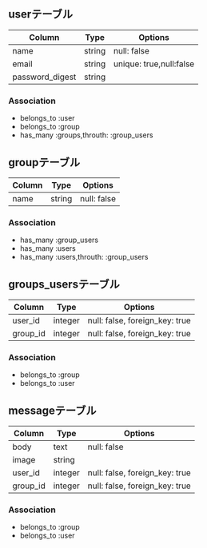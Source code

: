 ## userテーブル

|Column|Type|Options|
|------|----|-------|
|name|string|null: false|
|email|string| unique: true,null:false|
|password_digest|string|

### Association
- belongs_to :user
- belongs_to :group
- has_many :groups,throuth: :group_users

## groupテーブル

|Column|Type|Options|
|------|----|-------|
|name|string|null: false|

### Association
- has_many :group_users
- has_many :users
- has_many :users,throuth: :group_users

## groups_usersテーブル

|Column|Type|Options|
|------|----|-------|
|user_id|integer|null: false, foreign_key: true|
|group_id|integer|null: false, foreign_key: true|

### Association
- belongs_to :group
- belongs_to :user

## messageテーブル

|Column|Type|Options|
|------|----|-------|
|body|text|null: false|
|image|string|
|user_id|integer|null: false, foreign_key: true|
|group_id|integer|null: false, foreign_key: true|

### Association
- belongs_to :group
- belongs_to :user